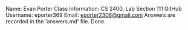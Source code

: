 Name: Evan Porter
Class Information: CS 2400, Lab Section 111
GitHub Username: eporter369
Email: eporter2306@gmail.com
Answers are recorded in the 'answers.md' file.
Done.